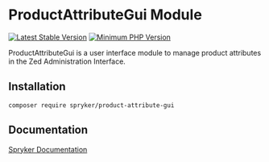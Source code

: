 # ProductAttributeGui Module
[![Latest Stable Version](https://poser.pugx.org/spryker/product-attribute-gui/v/stable.svg)](https://packagist.org/packages/spryker/product-attribute-gui)
[![Minimum PHP Version](https://img.shields.io/badge/php-%3E%3D%207.4-8892BF.svg)](https://php.net/)

ProductAttributeGui is a user interface module to manage product attributes in the Zed Administration Interface.

## Installation

```
composer require spryker/product-attribute-gui
```

## Documentation

[Spryker Documentation](https://docs.spryker.com)
